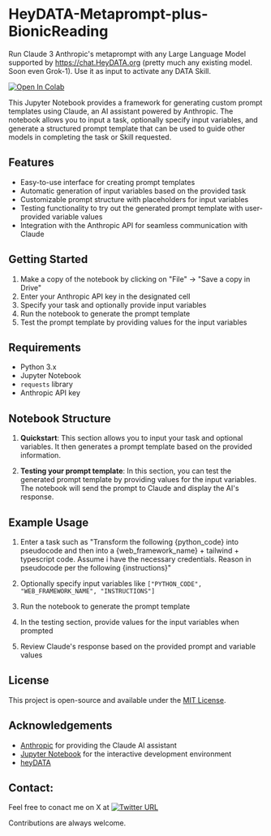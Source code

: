 # HeyDATA-Metaprompt-plus-BionicReading
Run Claude 3 Anthropic's metaprompt with any Large Language Model supported by https://chat.HeyDATA.org  (pretty much any existing model. Soon even Grok-1). Use it as input to activate any DATA Skill. 

[![Open In Colab](https://colab.research.google.com/assets/colab-badge.svg)](https://colab.research.google.com/github/ranvier2d2/DATA-metaprompt-BionicReading/blob/main/meta-data-alternative-markdown.ipynb)

This Jupyter Notebook provides a framework for generating custom prompt templates using Claude, an AI assistant powered by Anthropic. The notebook allows you to input a task, optionally specify input variables, and generate a structured prompt template that can be used to guide other models in completing the task or Skill requested. 

## Features

- Easy-to-use interface for creating prompt templates
- Automatic generation of input variables based on the provided task
- Customizable prompt structure with placeholders for input variables
- Testing functionality to try out the generated prompt template with user-provided variable values
- Integration with the Anthropic API for seamless communication with Claude

## Getting Started

1. Make a copy of the notebook by clicking on "File" -> "Save a copy in Drive"
2. Enter your Anthropic API key in the designated cell
3. Specify your task and optionally provide input variables
4. Run the notebook to generate the prompt template
5. Test the prompt template by providing values for the input variables

## Requirements

- Python 3.x
- Jupyter Notebook
- `requests` library
- Anthropic API key

## Notebook Structure

1. **Quickstart**: This section allows you to input your task and optional variables. It then generates a prompt template based on the provided information.

2. **Testing your prompt template**: In this section, you can test the generated prompt template by providing values for the input variables. The notebook will send the prompt to Claude and display the AI's response.

## Example Usage

1. Enter a task such as "Transform the following {python_code} into pseudocode and then into a {web_framework_name} + tailwind + typescript code. Assume i have the necessary credentials. Reason in pseudocode per the following {instructions}"

2. Optionally specify input variables like `["PYTHON_CODE", "WEB_FRAMEWORK_NAME", "INSTRUCTIONS"]`

3. Run the notebook to generate the prompt template

4. In the testing section, provide values for the input variables when prompted

5. Review Claude's response based on the provided prompt and variable values

## License

This project is open-source and available under the [MIT License](LICENSE).

## Acknowledgements

- [Anthropic](https://www.anthropic.com/) for providing the Claude AI assistant
- [Jupyter Notebook](https://jupyter.org/) for the interactive development environment
- [heyDATA](https://chat.heydata.org)


 ## Contact: 

Feel free to conact me on X at [![Twitter URL](https://img.shields.io/twitter/url/https/twitter.com/Dis_Trackted.svg?style=social&label=Follow%20%40bukotsunikki)](https://twitter.com/Dis_Trackted)

Contributions are always welcome.
